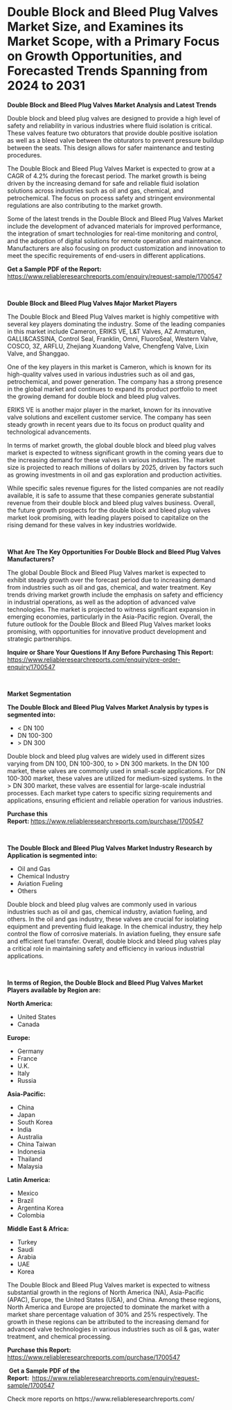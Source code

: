 <p><h1>Double Block and Bleed Plug Valves Market Size, and Examines its Market Scope, with a Primary Focus on Growth Opportunities, and Forecasted Trends Spanning from 2024 to 2031</h1></p><p><strong>Double Block and Bleed Plug Valves Market Analysis and Latest Trends</strong></p>
<p><p>Double block and bleed plug valves are designed to provide a high level of safety and reliability in various industries where fluid isolation is critical. These valves feature two obturators that provide double positive isolation as well as a bleed valve between the obturators to prevent pressure buildup between the seats. This design allows for safer maintenance and testing procedures.</p><p>The Double Block and Bleed Plug Valves Market is expected to grow at a CAGR of 4.2% during the forecast period. The market growth is being driven by the increasing demand for safe and reliable fluid isolation solutions across industries such as oil and gas, chemical, and petrochemical. The focus on process safety and stringent environmental regulations are also contributing to the market growth. </p><p>Some of the latest trends in the Double Block and Bleed Plug Valves Market include the development of advanced materials for improved performance, the integration of smart technologies for real-time monitoring and control, and the adoption of digital solutions for remote operation and maintenance. Manufacturers are also focusing on product customization and innovation to meet the specific requirements of end-users in different applications.</p></p>
<p><strong>Get a Sample PDF of the Report:&nbsp;</strong> <a href="https://www.reliableresearchreports.com/enquiry/request-sample/1700547">https://www.reliableresearchreports.com/enquiry/request-sample/1700547</a></p>
<p>&nbsp;</p>
<p><strong>Double Block and Bleed Plug Valves Major Market Players</strong></p>
<p><p>The Double Block and Bleed Plug Valves market is highly competitive with several key players dominating the industry. Some of the leading companies in this market include Cameron, ERIKS VE, L&T Valves, AZ Armaturen, GALLI&CASSINA, Control Seal, Franklin, Omni, FluoroSeal, Western Valve, COSCO, 3Z, ARFLU, Zhejiang Xuandong Valve, Chengfeng Valve, Lixin Valve, and Shanggao.</p><p>One of the key players in this market is Cameron, which is known for its high-quality valves used in various industries such as oil and gas, petrochemical, and power generation. The company has a strong presence in the global market and continues to expand its product portfolio to meet the growing demand for double block and bleed plug valves.</p><p>ERIKS VE is another major player in the market, known for its innovative valve solutions and excellent customer service. The company has seen steady growth in recent years due to its focus on product quality and technological advancements.</p><p>In terms of market growth, the global double block and bleed plug valves market is expected to witness significant growth in the coming years due to the increasing demand for these valves in various industries. The market size is projected to reach millions of dollars by 2025, driven by factors such as growing investments in oil and gas exploration and production activities.</p><p>While specific sales revenue figures for the listed companies are not readily available, it is safe to assume that these companies generate substantial revenue from their double block and bleed plug valves business. Overall, the future growth prospects for the double block and bleed plug valves market look promising, with leading players poised to capitalize on the rising demand for these valves in key industries worldwide.</p></p>
<p>&nbsp;</p>
<p><strong>What Are The Key Opportunities For Double Block and Bleed Plug Valves Manufacturers?</strong></p>
<p><p>The global Double Block and Bleed Plug Valves market is expected to exhibit steady growth over the forecast period due to increasing demand from industries such as oil and gas, chemical, and water treatment. Key trends driving market growth include the emphasis on safety and efficiency in industrial operations, as well as the adoption of advanced valve technologies. The market is projected to witness significant expansion in emerging economies, particularly in the Asia-Pacific region. Overall, the future outlook for the Double Block and Bleed Plug Valves market looks promising, with opportunities for innovative product development and strategic partnerships.</p></p>
<p><strong>Inquire or Share Your Questions If Any Before Purchasing This Report:</strong> <a href="https://www.reliableresearchreports.com/enquiry/pre-order-enquiry/1700547">https://www.reliableresearchreports.com/enquiry/pre-order-enquiry/1700547</a></p>
<p>&nbsp;</p>
<p><strong>Market Segmentation</strong></p>
<p><strong>The Double Block and Bleed Plug Valves Market Analysis by types is segmented into:</strong></p>
<p><ul><li>< DN 100</li><li>DN 100-300</li><li>> DN 300</li></ul></p>
<p><p>Double block and bleed plug valves are widely used in different sizes varying from DN 100, DN 100-300, to > DN 300 markets. In the DN 100 market, these valves are commonly used in small-scale applications. For DN 100-300 market, these valves are utilized for medium-sized systems. In the > DN 300 market, these valves are essential for large-scale industrial processes. Each market type caters to specific sizing requirements and applications, ensuring efficient and reliable operation for various industries.</p></p>
<p><strong>Purchase this Report:&nbsp;</strong><a href="https://www.reliableresearchreports.com/purchase/1700547">https://www.reliableresearchreports.com/purchase/1700547</a></p>
<p>&nbsp;</p>
<p><strong>The Double Block and Bleed Plug Valves Market Industry Research by Application is segmented into:</strong></p>
<p><ul><li>Oil and Gas</li><li>Chemical Industry</li><li>Aviation Fueling</li><li>Others</li></ul></p>
<p><p>Double block and bleed plug valves are commonly used in various industries such as oil and gas, chemical industry, aviation fueling, and others. In the oil and gas industry, these valves are crucial for isolating equipment and preventing fluid leakage. In the chemical industry, they help control the flow of corrosive materials. In aviation fueling, they ensure safe and efficient fuel transfer. Overall, double block and bleed plug valves play a critical role in maintaining safety and efficiency in various industrial applications.</p></p>
<p>&nbsp;</p>
<p><strong>In terms of Region, the Double Block and Bleed Plug Valves Market Players available by Region are:</strong></p>
<p>
    <p> <strong> North America: </strong>
        <ul>
            <li>United States</li>
            <li>Canada</li>
        </ul>
        </p> 
    <p> <strong> Europe: </strong>
        <ul>
            <li>Germany</li>
            <li>France</li>
            <li>U.K.</li>
            <li>Italy</li>
            <li>Russia</li>
        </ul>
        </p> 
    <p> <strong> Asia-Pacific: </strong>
        <ul>
            <li>China</li>
            <li>Japan</li>
            <li>South Korea</li>
            <li>India</li>
            <li>Australia</li>
            <li>China Taiwan</li>
            <li>Indonesia</li>
            <li>Thailand</li>
            <li>Malaysia</li>
        </ul>
        </p> 
    <p> <strong> Latin America: </strong>
        <ul>
            <li>Mexico</li>
            <li>Brazil</li>
            <li>Argentina Korea</li>
            <li>Colombia</li>
        </ul>
        </p> 
    <p> <strong> Middle East & Africa: </strong>
        <ul>
            <li>Turkey</li>
            <li>Saudi</li>
            <li>Arabia</li>
            <li>UAE</li>
            <li>Korea</li>
        </ul>
    </p>
    </p>
<p><p>The Double Block and Bleed Plug Valves market is expected to witness substantial growth in the regions of North America (NA), Asia-Pacific (APAC), Europe, the United States (USA), and China. Among these regions, North America and Europe are projected to dominate the market with a market share percentage valuation of 30% and 25% respectively. The growth in these regions can be attributed to the increasing demand for advanced valve technologies in various industries such as oil & gas, water treatment, and chemical processing.</p></p>
<p><strong>Purchase this Report: </strong><a href="https://www.reliableresearchreports.com/purchase/1700547">https://www.reliableresearchreports.com/purchase/1700547</a></p>
<p>&nbsp;<strong>Get a Sample PDF of the Report:&nbsp;&nbsp;</strong><a href="https://www.reliableresearchreports.com/enquiry/request-sample/1700547">https://www.reliableresearchreports.com/enquiry/request-sample/1700547</a></p>
<p><strong></strong></p>
<p>Check more reports on https://www.reliableresearchreports.com/</p>